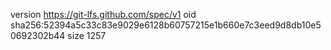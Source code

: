 version https://git-lfs.github.com/spec/v1
oid sha256:52394a5c33c83e9029e6128b60757215e1b660e7c3eed9d8db10e50692302b44
size 1257
